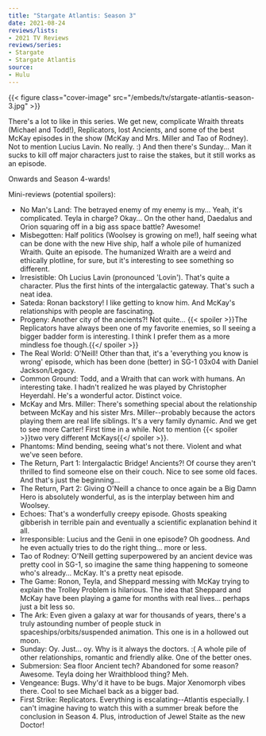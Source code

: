 ```yaml
---
title: "Stargate Atlantis: Season 3"
date: 2021-08-24
reviews/lists:
- 2021 TV Reviews
reviews/series:
- Stargate
- Stargate Atlantis
source:
- Hulu
---
```

{{< figure class="cover-image" src="/embeds/tv/stargate-atlantis-season-3.jpg" >}}

There's a lot to like in this series. We get new, complicate Wraith threats (Michael and Todd!), Replicators, lost Ancients, and some of the best McKay episodes in the show (McKay and Mrs. Miller and Tao of Rodney). Not to mention Lucius Lavin. No really. :) And then there's Sunday... Man it sucks to kill off major characters just to raise the stakes, but it still works as an episode. 

Onwards and Season 4-wards!

Mini-reviews (potential spoilers):

- No Man's Land: The betrayed enemy of my enemy is my… Yeah, it's complicated. Teyla in charge? Okay… On the other hand, Daedalus and Orion squaring off in a big ass space battle? Awesome!
- Misbegotten: Half politics (Woolsey is growing on me!), half seeing what can be done with the new Hive ship, half a whole pile of humanized Wraith. Quite an episode. The humanized Wraith are a weird and ethically plotline, for sure, but it's interesting to see something so different. 
- Irresistible: Oh Lucius Lavin (pronounced 'Lovin'). That's quite a character. Plus the first hints of the intergalactic gateway. That's such a neat idea. 
- Sateda: Ronan backstory! I like getting to know him. And McKay's relationships with people are fascinating. 
- Progeny: Another city of the ancients?! Not quite… {{< spoiler >}}The Replicators have always been one of my favorite enemies, so II seeing a bigger badder form is interesting. I think I prefer them as a more mindless foe though.{{</ spoiler >}}
- The Real World: O'Neill! Other than that, it's a 'everything you know is wrong' episode, which has been done (better) in SG-1 03x04 with Daniel Jackson/Legacy. 
- Common Ground: Todd, and a Wraith that can work with humans. An interesting take. I hadn't realized he was played by Christopher Heyerdahl. He's a wonderful actor. Distinct voice. 
- McKay and Mrs. Miller: There's something special about the relationship between McKay and his sister Mrs. Miller--probably because the actors playing them are real life siblings. It's a very family dynamic. And we get to see more Carter! First time in a while. Not to mention {{< spoiler >}}two very different McKays{{</ spoiler >}}.
- Phantoms: Mind bending, seeing what's not there. Violent and what we've seen before. 
- The Return, Part 1: Intergalactic Bridge! Ancients?! Of course they aren't thrilled to find someone else on their couch. Nice to see some old faces. And that's just the beginning…
- The Return, Part 2: Giving O'Neill a chance to once again be a Big Damn Hero is absolutely wonderful, as is the interplay between him and Woolsey. 
- Echoes: That's a wonderfully creepy episode. Ghosts speaking gibberish in terrible pain and eventually a scientific explanation behind it all. 
- Irresponsible: Lucius and the Genii in one episode? Oh goodness. And he even actually tries to do the right thing… more or less. 
- Tao of Rodney: O'Neill getting superpowered by an ancient device was pretty cool in SG-1, so imagine the same thing happening to someone who's already… McKay. It's a pretty neat episode. 
- The Game: Ronon, Teyla, and Sheppard messing with McKay trying to explain the Trolley Problem is hilarious. The idea that Sheppard and McKay have been playing a game for months with real lives... perhaps just a bit less so. 
- The Ark: Even given a galaxy at war for thousands of years, there's a truly astounding number of people stuck in spaceships/orbits/suspended animation. This one is in a hollowed out moon. 
- Sunday: Oy. Just... oy. Why is it always the doctors. :( A whole pile of other relationships, romantic and friendly alike. One of the better ones. 
- Submersion: Sea floor Ancient tech? Abandoned for some reason? Awesome. Teyla doing her Wraithblood thing? Meh. 
- Vengeance: Bugs. Why'd it have to be bugs. Major Xenomorph vibes there. Cool to see Michael back as a bigger bad. 
- First Strike: Replicators. Everything is escalating--Atlantis especially. I can't imagine having to watch this with a summer break before the conclusion in Season 4. Plus, introduction of Jewel Staite as the new Doctor!